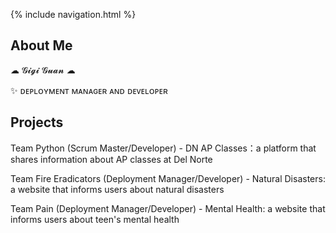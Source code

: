 {% include navigation.html %}


## About Me
☁ 𝓖𝓲𝓰𝓲 𝓖𝓾𝓪𝓷 ☁  

✨ ᴅᴇᴘʟᴏʏᴍᴇɴᴛ ᴍᴀɴᴀɢᴇʀ ᴀɴᴅ ᴅᴇᴠᴇʟᴏᴘᴇʀ  


## Projects
Team Python (Scrum Master/Developer) - DN AP Classes：a platform that shares information about AP classes at Del Norte  

Team Fire Eradicators (Deployment Manager/Developer) - Natural Disasters: a website that informs users about natural disasters  

Team Pain (Deployment Manager/Developer) - Mental Health: a website that informs users about teen's mental health  

